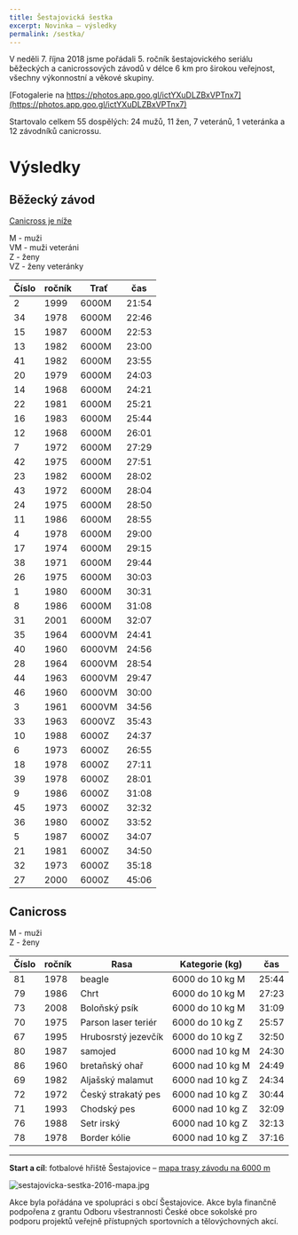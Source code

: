 ```yaml
---
title: Šestajovická šestka
excerpt: Novinka – výsledky
permalink: /sestka/
---
```


V neděli 7. října 2018 jsme pořádali 5. ročník šestajovického seriálu běžeckých a canicrossových závodů v délce 6 km pro širokou veřejnost, všechny výkonnostní a věkové skupiny.

[Fotogalerie na https://photos.app.goo.gl/ictYXuDLZBxVPTnx7](https://photos.app.goo.gl/ictYXuDLZBxVPTnx7)

Startovalo celkem 55 dospělých: 24 mužů, 11 žen, 7 veteránů, 1 veteránka a 12 závodníků canicrossu.

# Výsledky

## Běžecký závod

[Canicross je níže](#canicross)

M - muži  
VM - muži veteráni  
Z - ženy  
VZ - ženy veteránky

| Číslo | ročník |  Trať  |  čas  |
|-------|--------|--------|-------|
|     2 |   1999 | 6000M  | 21:54 |
|    34 |   1978 | 6000M  | 22:46 |
|    15 |   1987 | 6000M  | 22:53 |
|    13 |   1982 | 6000M  | 23:00 |
|    41 |   1982 | 6000M  | 23:55 |
|    20 |   1979 | 6000M  | 24:03 |
|    14 |   1968 | 6000M  | 24:21 |
|    22 |   1981 | 6000M  | 25:21 |
|    16 |   1983 | 6000M  | 25:44 |
|    12 |   1968 | 6000M  | 26:01 |
|     7 |   1972 | 6000M  | 27:29 |
|    42 |   1975 | 6000M  | 27:51 |
|    23 |   1982 | 6000M  | 28:02 |
|    43 |   1972 | 6000M  | 28:04 |
|    24 |   1975 | 6000M  | 28:50 |
|    11 |   1986 | 6000M  | 28:55 |
|     4 |   1978 | 6000M  | 29:00 |
|    17 |   1974 | 6000M  | 29:15 |
|    38 |   1971 | 6000M  | 29:44 |
|    26 |   1975 | 6000M  | 30:03 |
|     1 |   1980 | 6000M  | 30:31 |
|     8 |   1986 | 6000M  | 31:08 |
|    31 |   2001 | 6000M  | 32:07 |
|    35 |   1964 | 6000VM | 24:41 |
|    40 |   1960 | 6000VM | 24:56 |
|    28 |   1964 | 6000VM | 28:54 |
|    44 |   1963 | 6000VM | 29:47 |
|    46 |   1960 | 6000VM | 30:00 |
|     3 |   1961 | 6000VM | 34:56 |
|    33 |   1963 | 6000VZ | 35:43 |
|    10 |   1988 | 6000Z  | 24:37 |
|     6 |   1973 | 6000Z  | 26:55 |
|    18 |   1978 | 6000Z  | 27:11 |
|    39 |   1978 | 6000Z  | 28:01 |
|     9 |   1986 | 6000Z  | 31:08 |
|    45 |   1973 | 6000Z  | 32:32 |
|    36 |   1980 | 6000Z  | 33:52 |
|     5 |   1987 | 6000Z  | 34:07 |
|    21 |   1981 | 6000Z  | 34:50 |
|    32 |   1973 | 6000Z  | 35:18 |
|    27 |   2000 | 6000Z  | 45:06 |


## Canicross

M - muži  
Z - ženy

| Číslo | ročník |         Rasa        |  Kategorie (kg)  |  čas  |
|-------|--------|---------------------|------------------|-------|
|    81 |   1978 | beagle              | 6000 do 10 kg M  | 25:44 |
|    79 |   1986 | Chrt                | 6000 do 10 kg M  | 27:23 |
|    73 |   2008 | Boloňský psík       | 6000 do 10 kg M  | 31:09 |
|    70 |   1975 | Parson laser teriér | 6000 do 10 kg Z  | 25:57 |
|    67 |   1995 | Hrubosrstý jezevčík | 6000 do 10 kg Z  | 32:50 |
|    80 |   1987 | samojed             | 6000 nad 10 kg M | 24:30 |
|    86 |   1960 | bretaňský ohař      | 6000 nad 10 kg M | 24:49 |
|    69 |   1982 | Aljašský malamut    | 6000 nad 10 kg Z | 24:34 |
|    72 |   1972 | Český strakatý pes  | 6000 nad 10 kg Z | 30:44 |
|    71 |   1993 | Chodský pes         | 6000 nad 10 kg Z | 32:09 |
|    76 |   1988 | Setr irský          | 6000 nad 10 kg Z | 32:13 |
|    78 |   1978 | Border kólie        | 6000 nad 10 kg Z | 37:16 |

---

**Start a cíl**: fotbalové hřiště Šestajovice – [mapa trasy závodu na 6000 m](https://mapy.cz/s/17ZQ1)

![sestajovicka-sestka-2016-mapa.jpg]({{relative}}/images/sestajovicka-sestka-2016-mapa.jpg "Mapa trasy závodu na 6000 m")

<!--

Chcete se aktivně zúčastnit, ale nechcete nebo nemůžete běhat? Zúčastněte se jako dobrovolník a pomozte s organizací závodu. V případě zájmu nás kontaktujte pomocí [formuláře níže](#f).

Podívejte se na [výsledky](https://airtable.com/shr87059aLyUBQluR) nebo [foto](http://www.rajce.net/a12031180/) [galerie](http://www.rajce.net/a13364942) z minulých let. -->

Akce byla pořádána ve spolupráci s obcí Šestajovice. Akce byla finančně podpořena z grantu Odboru všestrannosti České obce sokolské pro podporu projektů veřejně přístupných sportovních a tělovýchovných akcí.
